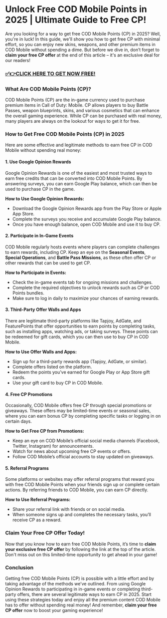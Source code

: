 # Unlock Free COD Mobile Points in 2025 | Ultimate Guide to Free CP!

Are you looking for a way to get free COD Mobile Points (CP) in 2025? Well, you're in luck! In this guide, we'll show you how to get free CP with minimal effort, so you can enjoy new skins, weapons, and other premium items in COD Mobile without spending a dime. But before we dive in, don’t forget to **claim your free CP offer** at the end of this article – it's an exclusive deal for our readers!

### [✅👉CLICK HERE TO GET NOW FREE!](https://justfree.xyz/call/of/duty/)

### What Are COD Mobile Points (CP)?

COD Mobile Points (CP) are the in-game currency used to purchase premium items in Call of Duty: Mobile. CP allows players to buy Battle Passes, weapon blueprints, skins, and various cosmetics that can enhance the overall gaming experience. While CP can be purchased with real money, many players are always on the lookout for ways to get it for free.

### How to Get Free COD Mobile Points (CP) in 2025

Here are some effective and legitimate methods to earn free CP in COD Mobile without spending real money:

#### 1. **Use Google Opinion Rewards**
Google Opinion Rewards is one of the easiest and most trusted ways to earn free credits that can be converted into COD Mobile Points. By answering surveys, you can earn Google Play balance, which can then be used to purchase CP in the game.

**How to Use Google Opinion Rewards:**
- Download the Google Opinion Rewards app from the Play Store or Apple App Store.
- Complete the surveys you receive and accumulate Google Play balance.
- Once you have enough balance, open COD Mobile and use it to buy CP.

#### 2. **Participate in In-Game Events**
COD Mobile regularly hosts events where players can complete challenges to earn rewards, including CP. Keep an eye on the **Seasonal Events**, **Special Operations**, and **Battle Pass Missions**, as these often offer CP or other rewards that can be used to get CP.

**How to Participate in Events:**
- Check the in-game events tab for ongoing missions and challenges.
- Complete the required objectives to unlock rewards such as CP or COD Points bundles.
- Make sure to log in daily to maximize your chances of earning rewards.

#### 3. **Third-Party Offer Walls and Apps**
There are legitimate third-party platforms like Tapjoy, AdGate, and FeaturePoints that offer opportunities to earn points by completing tasks, such as installing apps, watching ads, or taking surveys. These points can be redeemed for gift cards, which you can then use to buy CP in COD Mobile.

**How to Use Offer Walls and Apps:**
- Sign up for a third-party rewards app (Tapjoy, AdGate, or similar).
- Complete offers listed on the platform.
- Redeem the points you’ve earned for Google Play or App Store gift cards.
- Use your gift card to buy CP in COD Mobile.

#### 4. **Free CP Promotions**
Occasionally, COD Mobile offers free CP through special promotions or giveaways. These offers may be limited-time events or seasonal sales, where you can earn bonus CP by completing specific tasks or logging in on certain days.

**How to Get Free CP from Promotions:**
- Keep an eye on COD Mobile’s official social media channels (Facebook, Twitter, Instagram) for announcements.
- Watch for news about upcoming free CP events or offers.
- Follow COD Mobile’s official accounts to stay updated on giveaways.

#### 5. **Referral Programs**
Some platforms or websites may offer referral programs that reward you with free COD Mobile Points when your friends sign up or complete certain actions. By referring friends to COD Mobile, you can earn CP directly.

**How to Use Referral Programs:**
- Share your referral link with friends or on social media.
- When someone signs up and completes the necessary tasks, you’ll receive CP as a reward.

### Claim Your Free CP Offer Today!

Now that you know how to earn free COD Mobile Points, it’s time to **claim your exclusive free CP offer** by following the link at the top of the article. Don't miss out on this limited-time opportunity to get ahead in your game!

### Conclusion

Getting free COD Mobile Points (CP) is possible with a little effort and by taking advantage of the methods we’ve outlined. From using Google Opinion Rewards to participating in in-game events or completing third-party offers, there are several legitimate ways to earn CP in 2025. Start using these strategies today and enjoy all the premium content COD Mobile has to offer without spending real money! And remember, **claim your free CP offer** now to boost your gaming experience!
